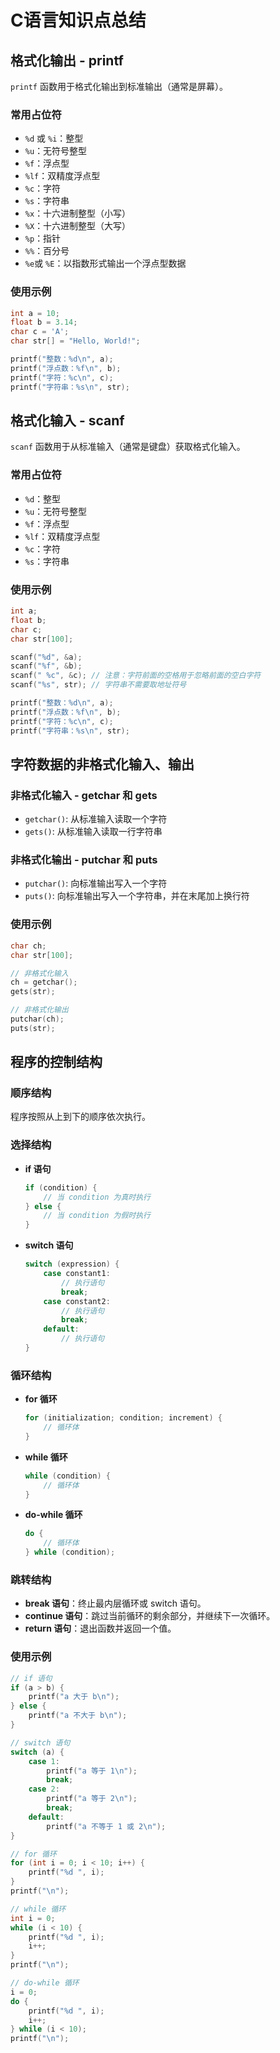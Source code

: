 # C语言知识点总结

## 格式化输出 - printf

`printf` 函数用于格式化输出到标准输出（通常是屏幕）。

### 常用占位符
- `%d` 或 `%i`：整型
- `%u`：无符号整型
- `%f`：浮点型
- `%lf`：双精度浮点型
- `%c`：字符
- `%s`：字符串
- `%x`：十六进制整型（小写）
- `%X`：十六进制整型（大写）
- `%p`：指针
- `%%`：百分号
- `%e`或 `%E`：以指数形式输出一个浮点型数据

### 使用示例
```c
int a = 10;
float b = 3.14;
char c = 'A';
char str[] = "Hello, World!";

printf("整数：%d\n", a);
printf("浮点数：%f\n", b);
printf("字符：%c\n", c);
printf("字符串：%s\n", str);
```

## 格式化输入 - scanf

`scanf` 函数用于从标准输入（通常是键盘）获取格式化输入。

### 常用占位符
- `%d`：整型
- `%u`：无符号整型
- `%f`：浮点型
- `%lf`：双精度浮点型
- `%c`：字符
- `%s`：字符串

### 使用示例
```c
int a;
float b;
char c;
char str[100];

scanf("%d", &a);
scanf("%f", &b);
scanf(" %c", &c); // 注意：字符前面的空格用于忽略前面的空白字符
scanf("%s", str); // 字符串不需要取地址符号

printf("整数：%d\n", a);
printf("浮点数：%f\n", b);
printf("字符：%c\n", c);
printf("字符串：%s\n", str);
```

## 字符数据的非格式化输入、输出

### 非格式化输入 - getchar 和 gets
- `getchar()`: 从标准输入读取一个字符
- `gets()`: 从标准输入读取一行字符串

### 非格式化输出 - putchar 和 puts
- `putchar()`: 向标准输出写入一个字符
- `puts()`: 向标准输出写入一个字符串，并在末尾加上换行符

### 使用示例
```c
char ch;
char str[100];

// 非格式化输入
ch = getchar();
gets(str);

// 非格式化输出
putchar(ch);
puts(str);
```

## 程序的控制结构

### 顺序结构
程序按照从上到下的顺序依次执行。

### 选择结构
- **if 语句**
  ```c
  if (condition) {
      // 当 condition 为真时执行
  } else {
      // 当 condition 为假时执行
  }
  ```

- **switch 语句**
  ```c
  switch (expression) {
      case constant1:
          // 执行语句
          break;
      case constant2:
          // 执行语句
          break;
      default:
          // 执行语句
  }
  ```

### 循环结构
- **for 循环**
  ```c
  for (initialization; condition; increment) {
      // 循环体
  }
  ```

- **while 循环**
  ```c
  while (condition) {
      // 循环体
  }
  ```

- **do-while 循环**
  ```c
  do {
      // 循环体
  } while (condition);
  ```

### 跳转结构
- **break 语句**：终止最内层循环或 switch 语句。
- **continue 语句**：跳过当前循环的剩余部分，并继续下一次循环。
- **return 语句**：退出函数并返回一个值。

### 使用示例
```c
// if 语句
if (a > b) {
    printf("a 大于 b\n");
} else {
    printf("a 不大于 b\n");
}

// switch 语句
switch (a) {
    case 1:
        printf("a 等于 1\n");
        break;
    case 2:
        printf("a 等于 2\n");
        break;
    default:
        printf("a 不等于 1 或 2\n");
}

// for 循环
for (int i = 0; i < 10; i++) {
    printf("%d ", i);
}
printf("\n");

// while 循环
int i = 0;
while (i < 10) {
    printf("%d ", i);
    i++;
}
printf("\n");

// do-while 循环
i = 0;
do {
    printf("%d ", i);
    i++;
} while (i < 10);
printf("\n");
```

